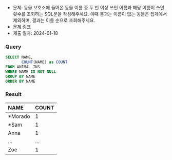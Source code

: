 - 문제: 동물 보호소에 들어온 동물 이름 중 두 번 이상 쓰인 이름과 해당 이름이 쓰인 횟수를 조회하는 SQL문을 작성해주세요. 이때 결과는 이름이 없는 동물은 집계에서 제외하며, 결과는 이름 순으로 조회해주세요.
- [문제 링크](https://school.programmers.co.kr/learn/courses/30/lessons/59041)
- 제출 일자: 2024-01-18

### Query

```sql
SELECT NAME,
       COUNT(NAME) as COUNT
FROM ANIMAL_INS
WHERE NAME IS NOT NULL
GROUP BY NAME
ORDER BY NAME
```

### Result

| NAME | COUNT |
| :---- | :- |
| *Morado | 1 |
| *Sam | 1 |
| Anna | 1 |
| … | … |
| Zoe | 1 |
